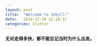 ```yaml
---
layout: post
title:  "Welcome to Jekyll!"
date:   2018-12-18 12:18:32
categories: Clutter
---
```

<strong>无论走得多快，都不能忘记当时为什么出发。</strong>

